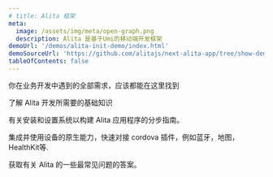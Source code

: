 ```yaml
---
# title: Alita 框架
meta:
  image: /assets/img/meta/open-graph.png
  description: Alita 是基于Umi的移动端开发框架
demoUrl: '/demos/alita-init-demo/index.html'
demoSourceUrl: 'https://github.com/alitajs/next-alita-app/tree/show-demo'
tableOfContents: false
---
```


<docs-cards>
  <docs-card header="业务组件" href="/components/alita-layout" img="/assets/icons/feature-guide-components-icon.png" >
    <p>你在业务开发中遇到的全部需求，应该都能在这里找到</p>
  </docs-card>
  <docs-card header="简介" href="/intro" icon="/assets/icons/guide-introduction-icon.png">
    <p>了解 Alita 开发所需要的基础知识</p>
  </docs-card>
  <docs-card header="安装" href="/installation/cli" icon="/assets/icons/guide-installation-icon.png">
    <p>有关安装和设置系统以构建 Alita 应用程序的分步指南。</p>
  </docs-card>
  <docs-card header="原生能力" href="/native" icon="/assets/icons/guide-nativeapis-icon.png">
    <p>集成并使用设备的原生能力，快速对接 cordova 插件，例如蓝牙，地图，HealthKit等.</p>
  </docs-card>
  <docs-card header="常见问题1" href="/faq/glossary" icon="/assets/icons/guide-faq-icon.png">
    <p>获取有关 Alita 的一些最常见问题的答案。</p>
  </docs-card>
</docs-cards>
